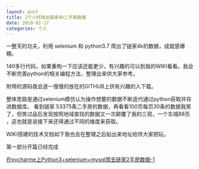 ```yaml
---
layout: post
title: 2个小时爬出链家4k二手房数据
date: 2019-02-17
categories: 个人
---
```


一整天的功夫，利用 selenium 和 python3.7 爬出了链家4k的数据，成就感爆棚。

140多行代码，如果重构一下应该还能更少。有兴趣的可以到我的WIKI看看。我会不断完善python的相关编程方法，整理出来供大家参考。

附带的源码我会逐一慢慢的放在的GITHUB上供有兴趣的人下载。

整体思路是通过selenium模仿认为操作想要的数据不断迭代通过python获取并存进数据库。
看到链家 53375条二手房的数据，再看看100页每页30条的数据我笑了，但笑过品后发现按照地域查找的数据又一次颠覆了我的三观，一个东城88页
，这也就是说接下来还得通过不同的维度来获取。

WIKI搭建的技术文档如下我也会在整理之后贴出来地址给供大家把玩。

第一部分开篇已经完成

[在pycharme上Python3+selenium+mysql爬去链家2手房数据-1](http://47.107.115.120/#%E5%9C%A8pycharme%E4%B8%8APython3%2Bselenium%2Bmysql%E7%88%AC%E5%8E%BB%E9%93%BE%E5%AE%B62%E6%89%8B%E6%88%BF%E6%95%B0%E6%8D%AE%EF%BC%88%E4%B8%80%EF%BC%89:%E5%9C%A8pycharme%E4%B8%8APython3%2Bselenium%2Bmysql%E7%88%AC%E5%8E%BB%E9%93%BE%E5%AE%B62%E6%89%8B%E6%88%BF%E6%95%B0%E6%8D%AE%EF%BC%88%E4%B8%80%EF%BC%89%20%E9%98%BF%E9%87%8C%E4%BA%91Docker%E5%90%AF%E5%8A%A8-MYSQL%20Apache%E6%9C%8D%E5%8A%A1%E5%99%A8%E7%9B%B8%E5%85%B3%E4%B8%BB%E8%A6%81%E5%91%BD%E4%BB%A4%E5%92%8C%E5%8F%82%E6%95%B0%20%E9%98%BF%E9%87%8C%E4%BA%91centos%E4%B8%8AApache%E9%9D%99%E6%80%81%E6%9C%8D%E5%8A%A1%E5%99%A8%E6%90%AD%E5%BB%BA)
